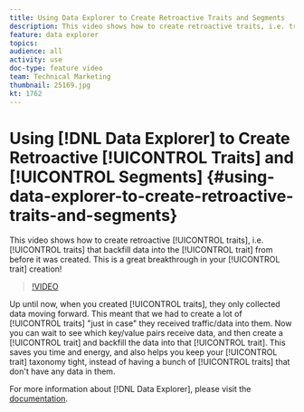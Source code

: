 ```yaml
---
title: Using Data Explorer to Create Retroactive Traits and Segments
description: This video shows how to create retroactive traits, i.e. traits that backfill data into the trait from before it was created. This is a great breakthrough in your trait creation!
feature: data explorer
topics: 
audience: all
activity: use
doc-type: feature video
team: Technical Marketing
thumbnail: 25169.jpg
kt: 1762
---
```


# Using [!DNL Data Explorer] to Create Retroactive [!UICONTROL Traits] and [!UICONTROL Segments] {#using-data-explorer-to-create-retroactive-traits-and-segments}

This video shows how to create retroactive [!UICONTROL traits], i.e. [!UICONTROL traits] that backfill data into the [!UICONTROL trait] from before it was created. This is a great breakthrough in your [!UICONTROL trait] creation!

>[!VIDEO](https://video.tv.adobe.com/v/25169/?quality=12)

Up until now, when you created [!UICONTROL traits], they only collected data moving forward. This meant that we had to create a lot of [!UICONTROL traits] "just in case" they received traffic/data into them. Now you can wait to see which key/value pairs receive data, and then create a [!UICONTROL trait] and backfill the data into that [!UICONTROL trait]. This saves you time and energy, and also helps you keep your [!UICONTROL trait] taxonomy tight, instead of having a bunch of [!UICONTROL traits] that don't have any data in them.

For more information about [!DNL Data Explorer], please visit the [documentation](https://experiencecloud.adobe.com/resources/help/en_US/aam/data-explorer.html).